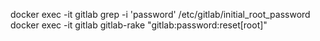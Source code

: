 docker exec -it gitlab grep -i 'password' /etc/gitlab/initial_root_password
docker exec -it gitlab gitlab-rake "gitlab:password:reset[root]"